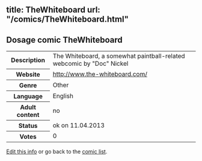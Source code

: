 title: TheWhiteboard
url: "/comics/TheWhiteboard.html"
---
Dosage comic TheWhiteboard
-----------------------------------------

<table class="comicinfo">
<tr>
<th>Description</th><td>The Whiteboard, a somewhat paintball-related webcomic by &quot;Doc&quot; Nickel</td>
</tr>
<tr>
<th>Website</th><td><a href="http://www.the-whiteboard.com/">http://www.the-whiteboard.com/</a></td>
</tr>
<tr>
<th>Genre</th><td>Other</td>
</tr>
<tr>
<th>Language</th><td>English</td>
</tr>
<tr>
<th>Adult content</th><td>no</td>
</tr>
<tr>
<th>Status</th><td>ok on 11.04.2013</td>
</tr>
<tr>
<th>Votes</th><td>0</div></td>
</tr>
</table>

[Edit this info](/comics/TheWhiteboard_edit.html) or go back to the [comic list](../comic-index.html).
